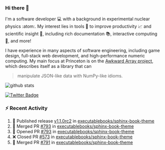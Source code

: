 ### Hi there 👋 

I'm a software developer 💻 with a background in experimental nuclear physics :atom:. My interest lies in tools :wrench: to improve productivity :chart_with_upwards_trend: and scientific insight :telescope:, including rich documentation 📚, interactive computing 🧮, and more! 

I have experience in many aspects of software engineering, including game design, full-stack web development, and high-performance numeric computing. My main focus at Princeton is on the [Awkward Array project](awkward-array.org/), which describes itself as a library that can 
> manipulate JSON-like data with NumPy-like idioms.

![github stats](https://github-readme-stats.vercel.app/api?username=agoose77&show_icons=true&hide_rank=true&hide_title=true&bg_color=30,e76445,904e95&text_color=efe3ec&icon_color=efe3ec)
<!--
**agoose77/agoose77** is a ✨ _special_ ✨ repository because its `README.md` (this file) appears on your GitHub profile.

Here are some ideas to get you started:

- 🔭 I’m currently working on ...
- 🌱 I’m currently learning ...
- 👯 I’m looking to collaborate on ...
- 🤔 I’m looking for help with ...
- 💬 Ask me about ...
- 📫 How to reach me: ...
- 😄 Pronouns: ...
- ⚡ Fun fact: ...
-->

[![Twitter Badge](https://img.shields.io/twitter/follow/agoose77?style=flat-square&logo=Twitter&logoColor=white&color=cornflowerblue)](https://twitter.com/agoose77)

### :zap: Recent Activity

<!--START_SECTION:activity-->
1. 🚀 Published release [v1.1.0rc2](https://github.com/executablebooks/sphinx-book-theme/releases/tag/v1.1.0rc2) in [executablebooks/sphinx-book-theme](https://github.com/executablebooks/sphinx-book-theme)
2. 🎉 Merged PR [#793](https://github.com/executablebooks/sphinx-book-theme/pull/793) in [executablebooks/sphinx-book-theme](https://github.com/executablebooks/sphinx-book-theme)
3. 💪 Opened PR [#793](https://github.com/executablebooks/sphinx-book-theme/pull/793) in [executablebooks/sphinx-book-theme](https://github.com/executablebooks/sphinx-book-theme)
4. ❌ Closed PR [#573](https://github.com/executablebooks/sphinx-book-theme/pull/573) in [executablebooks/sphinx-book-theme](https://github.com/executablebooks/sphinx-book-theme)
5. 🎉 Merged PR [#791](https://github.com/executablebooks/sphinx-book-theme/pull/791) in [executablebooks/sphinx-book-theme](https://github.com/executablebooks/sphinx-book-theme)
<!--END_SECTION:activity-->
